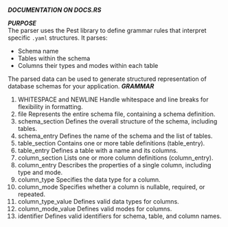 ***DOCUMENTATION ON DOCS.RS***  

***PURPOSE***  
The parser uses the Pest library to define grammar rules that interpret specific `.yaml` structures. It parses:
- Schema name
- Tables within the schema
- Columns their types and modes within each table

The parsed data can be used to generate structured representation of database schemas for your application.
***GRAMMAR***
1. WHITESPACE and NEWLINE
Handle whitespace and line breaks for flexibility in formatting.
2. file
Represents the entire schema file, containing a schema definition.
3. schema_section
Defines the overall structure of the schema, including tables.
4. schema_entry
Defines the name of the schema and the list of tables.
5. table_section
Contains one or more table definitions (table_entry).
6. table_entry
Defines a table with a name and its columns.
7. column_section
Lists one or more column definitions (column_entry).
8. column_entry
Describes the properties of a single column, including type and mode.
9. column_type
Specifies the data type for a column.
10. column_mode
Specifies whether a column is nullable, required, or repeated.
11. column_type_value
Defines valid data types for columns.
12. column_mode_value
Defines valid modes for columns.
13. identifier
Defines valid identifiers for schema, table, and column names.
